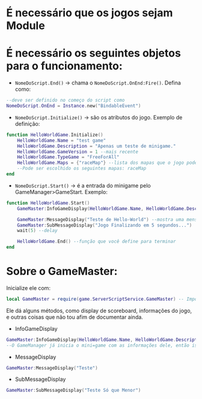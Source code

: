# É necessário que os jogos sejam Module
# É necessário os seguintes objetos para o funcionamento:
- `NomeDoScript.End()` -> chama o `NomeDoScript.OnEnd:Fire()`. Defina como: 
```lua
--deve ser definido no começo do script como
NomeDoScript.OnEnd = Instance.new("BindableEvent")
```

- `NomeDoScript.Initialize()` -> são os atributos do jogo. Exemplo de definição:
```lua
function HelloWorldGame.Initialize()
	HelloWorldGame.Name = "test game"
	HelloWorldGame.Description = "Apenas um teste de minigame."
	HelloWorldGame.GameVersion = 1 --mais recente
	HelloWorldGame.TypeGame = "FreeForAll"
	HelloWorldGame.Maps = {"raceMap"} --lista dos mapas que o jogo pode ser usado.
    --Pode ser escolhido os seguintes mapas: raceMap
end
```

- `NomeDoScript.Start()` -> é a entrada do minigame pelo GameManager>GameStart. Exemplo:
```lua
function HelloWorldGame.Start()
	GameMaster:InfoGameDisplay(HelloWorldGame.Name, HelloWorldGame.Description) --mostra o display da tela

	GameMaster:MessageDisplay("Teste de Hello-World") --mostra uma mensagem na tela
	GameMaster:SubMessageDisplay("Jogo Finalizando em 5 segundos...")
	wait(5) --delay

	HelloWorldGame.End() --função que você define para terminar
end
```


# Sobre o GameMaster:
Inicialize ele com:
```lua
local GameMaster = require(game.ServerScriptService.GameMaster) -- Importar GameMaster
```
Ele dá alguns métodos, como display de scoreboard, informações do jogo, e outras coisas que não tou afim de documentar ainda.

- InfoGameDisplay
```lua
GameMaster:InfoGameDisplay(HelloWorldGame.Name, HelloWorldGame.Description)
--O GameManager já inicia o mini=game com as informações dele, então isso pode ser usado se você quiser alterar no meio da partida.
```

- MessageDisplay 
```lua
GameMaster:MessageDisplay("Teste")
```

- SubMessageDisplay
```lua
GameMaster:SubMessageDisplay("Teste Só que Menor")
```